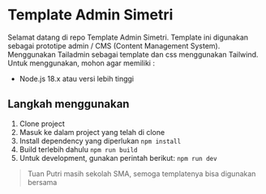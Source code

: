 # Template Admin Simetri

Selamat datang di repo Template Admin Simetri. Template ini digunakan sebagai prototipe admin / CMS (Content Management System). Menggunakan Tailadmin sebagai template dan css menggunakan Tailwind. Untuk menggunakan, mohon agar memiliki :

- Node.js 18.x atau versi lebih tinggi

## Langkah menggunakan

1. Clone project
2. Masuk ke dalam project yang telah di clone
3. Install dependency yang diperlukan
   `npm install`
4. Build terlebih dahulu
   `npm run build`
5. Untuk development, gunakan perintah berikut:
   `npm run dev`

> Tuan Putri masih sekolah SMA, semoga templatenya bisa digunakan bersama
